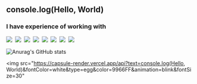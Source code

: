 ## console.log(Hello, World)
### I have experience of working with
<p>
  <img src="https://img.shields.io/badge/JavaScript-FF9900?style=flat-square&logo=Javascript&logoColor=white"/></a>&nbsp
  <img src="https://img.shields.io/badge/TypeScript-3178C6?style=flat-square&logo=TypeScript&logoColor=white"/></a>&nbsp
  <img src="https://img.shields.io/badge/Node.js-339933?style=flat-square&logo=Node.js&logoColor=white"/></a>&nbsp
  <img src="https://img.shields.io/badge/NestJS-E0234E?style=flat-square&logo=NestJS&logoColor=white"/></a>&nbsp  
  <img src="https://img.shields.io/badge/Github-181717?style=flat-square&logo=GitHub&logoColor=white"/></a>&nbsp
  <img src="https://img.shields.io/badge/R-276DC3?style=flat-square&logo=R&logoColor=white"/></a>&nbsp
  <img src="https://img.shields.io/badge/Swagger-85EA2D?style=flat-square&logo=Swagger&logoColor=white"/></a>&nbsp
  <img src="https://img.shields.io/badge/Eslint-4B32C3?style=flat-square&logo=Swagger&logoColor=white"/></a>&nbsp
</p>

![Anurag's GitHub stats](https://github-readme-stats.vercel.app/api?username=parklaus1078&show_icons=true&theme=tokyonight)

<img src="https://capsule-render.vercel.app/api?text=console.log(Hello, World)&fontColor=white&type=egg&color=9966FF&animation=blink&fontSize=30"
